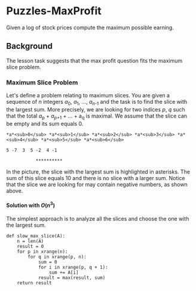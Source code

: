 # Puzzles-MaxProfit

Given a log of stock prices compute the maximum possible earning.

## Background

The lesson task suggests that the max profit question fits the maximum slice problem.

### Maximum Slice Problem

Let's define a problem relating to maximum slices. You are given a sequence of *n* integers
*a*<sub>0</sub>, *a*<sub>1</sub>, ..., *a*<sub>*n*-1</sub> and the task is to find the
slice with the largest sum. More precisely, we are looking for two indices *p*, *q* such
that the total *a*<sub>p</sub> + *a*<sub>*p*+1</sub> + ... + a<sub>q</sub> is maximal.
We assume that the slice can be empty and its sum equals 0.

```
*a*<sub>0</sub> *a*<sub>1</sub> *a*<sub>2</sub> *a*<sub>3</sub> *a*<sub>4</sub> *a*<sub>5</sub> *a*<sub>6</sub>

5 -7  3  5 -2  4 -1

           **********
```

In the picture, the slice with the largest sum is highlighted in asterisks. The sum of this slice
equals 10 and there is no slice with a larger sum. Notice that the slice we are looking for
may contain negative numbers, as shown above.

#### Solution with *O*(*n*<sup>3</sup>)

The simplest approach is to analyze all the slices and choose the one with the largest sum.

```
def slow_max_slice(A):
    n = len(A)
    result = 0
    for p in xrange(n):
        for q in xrange(p, n):
            sum = 0
            for i in xrange(p, q + 1):
                sum += A[i]
            result = max(result, sum)
    return result
```
